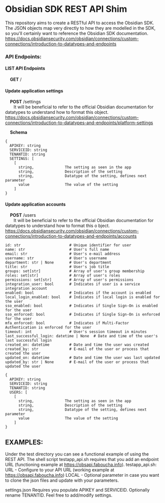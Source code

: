 # Obsidian SDK REST API Shim
This repository aims to create a RESTful API to access the Obsidian SDK. The JSON objects map very directly to how they are modelled in the SDK, so you'll certainly want to reference the Obsidian SDK documentation.
https://docs.obsidiansecurity.com/obsidian/connections/custom-connections/introduction-to-datatypes-and-endpoints

### API Endpoints:
#### LIST API Endpoints
&nbsp;&nbsp;&nbsp;&nbsp;**GET** /
#### Update application settings
&nbsp;&nbsp;&nbsp;&nbsp;**POST** /settings  
&nbsp;&nbsp;&nbsp;&nbsp;&nbsp;&nbsp;&nbsp;It will be beneficial to refer to the official Obsidian documentation for datatypes to understand how to format this object. https://docs.obsidiansecurity.com/obsidian/connections/custom-connections/introduction-to-datatypes-and-endpoints/platform-settings

&nbsp;&nbsp;&nbsp;&nbsp;**Schema**  
  
    {  
      APIKEY: string  
      SERVICEID: string  
      TENANTID: string  
      SETTINGS: [  
        [  
          string,              The setting as seen in the app  
          string,              Description of the setting  
          string,              Datatype of the setting, defines next parameter  
          value                The value of the setting  
        ]  
    }  

        
#### Update application accounts
&nbsp;&nbsp;&nbsp;&nbsp;**POST** /users  
&nbsp;&nbsp;&nbsp;&nbsp;&nbsp;&nbsp;&nbsp;It will be beneficial to refer to the
official Obsidian documentation for datatypes to understand how to format this o
bject. https://docs.obsidiansecurity.com/obsidian/connections/custom-connections/introduction-to-datatypes-and-endpoints/accounts

    id: str                      # Unique identifier for user
    name: str                    # User's full name
    email: str                   # User's e-mail address
    username: str                # User's username
    department: str | None       # User's department
    title: str                   # User's job title
    groups: set[str]             # Array of user's group membership
    roles: set[str]              # Array of user's roles
    permissions: set[str]        # Array of user's permissions
    integration_user: bool       # Indicates if user is a service integration account
    enabled: bool                # Indicates if the account is enabled
    local_login_enabled: bool    # Indicates if local login is enabled for the user
    sso_enabled: bool            # Indicates if Single Sign-On is enabled for the user
    sso_enforced: bool           # Indicates if Single Sign-On is enforced for the user
    mfa_enforced: bool           # Indicates if Multi-Factor Authentication is enforced for the user
    timeout: int                 # User's session timeout in minutes
    last_successful_login: datetime | None  # Date and time of the user's last successful login
    created_on: datetime         # Date and time the user was created
    created_by: str              # E-mail of the user or process that created the user
    updated_on: datetime         # Date and time the user was last updated
    updated_by: str | None       # E-mail of the user or process that updated the user

    {
      APIKEY: string
      SERVICEID: string
      TENANTID: string
      USERS: [
        [
          string,              The setting as seen in the app
          string,              Description of the setting
          string,              Datatype of the setting, defines next parameter
          value                The value of the setting
        ]
    }


## EXAMPLES:
Under the test directory you can see a functional example of using the REST API.
The shell script testapp_api.sh requires that you add an endpoint URL (functioning example at https://obsapi.faboucha.info). 
testapp_api.sh:
   URL - Configure to your API URL (working example at https://obsapi.faboucha.info)
   LOCAL - Optional parameter in case you want to clone the json files and update with your parameters.

settings.json
  Requires you populate APIKEY and SERVICEID. Optionally rename TENANTID.
  Feel free to add/modify settings.
